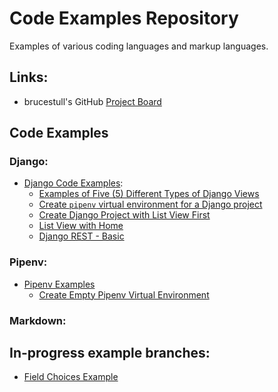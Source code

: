 # Code Examples Repository
Examples of various coding languages and markup languages.

## Links:
* brucestull's GitHub [Project Board](https://github.com/users/brucestull/projects/6)

## Code Examples

### Django:
* [Django Code Examples](./django/README.md):
    * [Examples of Five (5) Different Types of Django Views](./django/function_and_class_based_list_views/README.md)
    * [Create `pipenv` virtual environment for a Django project](./django/pipenv_setup/README.md)
    * [Create Django Project with List View First](./django/list_create_views/README.md)
    * [List View with Home](./django/list_view_with_home/README.md)
    * [Django REST - Basic](./django/rest_basic/README.md)

### Pipenv:   
* [Pipenv Examples](./pipenv/)
    * [Create Empty Pipenv Virtual Environment](./pipenv/create-empty-pipenv/README.md)

### Markdown:



## In-progress example branches:
* [Field Choices Example](https://github.com/brucestull/examples/tree/4-document-how-choices-works-in-django/django/field_choices)
